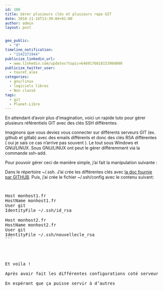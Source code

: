 ```yaml
---
id: 106
title: Gérer plusieurs clés et plusieurs repo GIT
date: 2018-11-16T13:39:04+01:00
author: admin
layout: post


geo_public:
  - "0"
timeline_notification:
  - "1542371944"
publicize_linkedin_url:
  - www.linkedin.com/updates?topic=6469176818153984000
publicize_twitter_user:
  - touret_alex
categories:
  - gnu/linux
  - logiciels libres
  - Non classé
tags:
  - git
  - Planet-Libre
---
```

En attendant d&rsquo;avoir plus d&rsquo;imagination, voici un rapide tuto pour gérer plusieurs référentiels GIT avec des clés SSH différentes.

Imaginons que vous deviez vous connecter sur différents serveurs GIT (ex. github et gitlab) avec des emails différents et donc des clés RSA différentes ( oui je sais ce cas n&rsquo;arrive pas souvent ). Le tout sous Windows et GNU/LINUX. Sous GNU/LINUX ont peut le gérer différemment via la commande ssh-add.

Pour pouvoir gérer ceci de manière simple, j&rsquo;ai fait la manipulation suivante :

Dans le répertoire ~/.ssh. J&rsquo;ai crée les différentes clés avec [la doc fournie par GITHUB](https://help.github.com/articles/generating-a-new-ssh-key-and-adding-it-to-the-ssh-agent/). Puis, j&rsquo;ai crée le fichier ~/.ssh/config avec le contenu suivant:

&nbsp;

<pre>Host monhost1.fr
HostName monhost1.fr
User git
IdentityFile ~/.ssh/id_rsa

Host monhost2.fr
HostName monhost2.fr
User git
IdentityFile ~/.ssh/nouvellecle_rsa
```


&nbsp;

Et voila !

Après avoir fait les différentes configurations coté serveur ( c.-a-d. ajout des clés publiques ), je peux interagir avec les différents serveurs ( pull, push ).

En espérant que ça puisse servir à d&rsquo;autres

&nbsp;